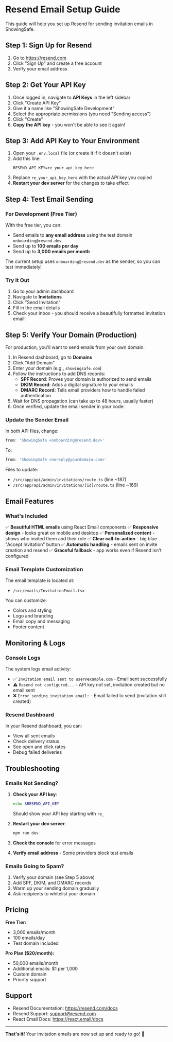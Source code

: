 # Resend Email Setup Guide

This guide will help you set up Resend for sending invitation emails in ShowingSafe.

## Step 1: Sign Up for Resend

1. Go to https://resend.com
2. Click "Sign Up" and create a free account
3. Verify your email address

## Step 2: Get Your API Key

1. Once logged in, navigate to **API Keys** in the left sidebar
2. Click "Create API Key"
3. Give it a name like "ShowingSafe Development"
4. Select the appropriate permissions (you need "Sending access")
5. Click "Create"
6. **Copy the API key** - you won't be able to see it again!

## Step 3: Add API Key to Your Environment

1. Open your `.env.local` file (or create it if it doesn't exist)
2. Add this line:
   ```
   RESEND_API_KEY=re_your_api_key_here
   ```
3. Replace `re_your_api_key_here` with the actual API key you copied
4. **Restart your dev server** for the changes to take effect

## Step 4: Test Email Sending

### For Development (Free Tier)

With the free tier, you can:
- Send emails to **any email address** using the test domain `onboarding@resend.dev`
- Send up to **100 emails per day**
- Send up to **3,000 emails per month**

The current setup uses `onboarding@resend.dev` as the sender, so you can test immediately!

### Try It Out

1. Go to your admin dashboard
2. Navigate to **Invitations**
3. Click "Send Invitation"
4. Fill in the email details
5. Check your inbox - you should receive a beautifully formatted invitation email!

## Step 5: Verify Your Domain (Production)

For production, you'll want to send emails from your own domain.

1. In Resend dashboard, go to **Domains**
2. Click "Add Domain"
3. Enter your domain (e.g., `showingsafe.com`)
4. Follow the instructions to add DNS records:
   - **SPF Record**: Proves your domain is authorized to send emails
   - **DKIM Record**: Adds a digital signature to your emails
   - **DMARC Record**: Tells email providers how to handle failed authentication
5. Wait for DNS propagation (can take up to 48 hours, usually faster)
6. Once verified, update the email sender in your code:

### Update the Sender Email

In both API files, change:
```typescript
from: 'ShowingSafe <onboarding@resend.dev>'
```

To:
```typescript
from: 'ShowingSafe <noreply@yourdomain.com>'
```

Files to update:
- `/src/app/api/admin/invitations/route.ts` (line ~187)
- `/src/app/api/admin/invitations/[id]/route.ts` (line ~169)

## Email Features

### What's Included

✅ **Beautiful HTML emails** using React Email components
✅ **Responsive design** - looks great on mobile and desktop
✅ **Personalized content** - shows who invited them and their role
✅ **Clear call-to-action** - big blue "Accept Invitation" button
✅ **Automatic handling** - emails sent on invite creation and resend
✅ **Graceful fallback** - app works even if Resend isn't configured

### Email Template Customization

The email template is located at:
- `/src/emails/InvitationEmail.tsx`

You can customize:
- Colors and styling
- Logo and branding
- Email copy and messaging
- Footer content

## Monitoring & Logs

### Console Logs

The system logs email activity:
- ✅ `Invitation email sent to user@example.com` - Email sent successfully
- ⚠️ `Resend not configured...` - API key not set, invitation created but no email sent
- ❌ `Error sending invitation email:` - Email failed to send (invitation still created)

### Resend Dashboard

In your Resend dashboard, you can:
- View all sent emails
- Check delivery status
- See open and click rates
- Debug failed deliveries

## Troubleshooting

### Emails Not Sending?

1. **Check your API key**:
   ```bash
   echo $RESEND_API_KEY
   ```
   Should show your API key starting with `re_`

2. **Restart your dev server**:
   ```bash
   npm run dev
   ```

3. **Check the console** for error messages

4. **Verify email address** - Some providers block test emails

### Emails Going to Spam?

1. Verify your domain (see Step 5 above)
2. Add SPF, DKIM, and DMARC records
3. Warm up your sending domain gradually
4. Ask recipients to whitelist your domain

## Pricing

**Free Tier:**
- 3,000 emails/month
- 100 emails/day
- Test domain included

**Pro Plan ($20/month):**
- 50,000 emails/month
- Additional emails: $1 per 1,000
- Custom domain
- Priority support

## Support

- Resend Documentation: https://resend.com/docs
- Resend Support: support@resend.com
- React Email Docs: https://react.email/docs

---

**That's it!** Your invitation emails are now set up and ready to go! 🎉
